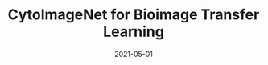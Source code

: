 ---
date: "2021-05-01"
external_link: https://github.com/stan-hua/CytoImageNet
image:
  caption: 
  focal_point: Smart
summary: Curated a large-scale dataset of openly-sourced microscopy images to use in pretraining convolutional neural networks. We show that CytoImageNet pretraining yields useful features for bioimage transfer learning, providing biologists an automated means for extracting biologically-relevant information from their images.
tags:
- Completed
title: CytoImageNet for Bioimage Transfer Learning
---